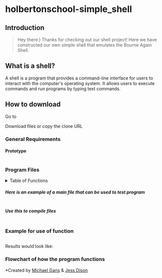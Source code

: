 # holbertonschool-simple_shell

## Introduction
> Hey there:) Thanks for checking out our shell project! Here we have constructed our own simple shell that emulates the Bourne Again Shell.

## What is a shell?
A shell is a program that provides a command-line interface for users to interact with the computer's operating system. It allows users to execute commands and run programs by typing text commands. 

## How to download
Go to 

Download files or copy the clone URL

### General Requirements

#### Prototype
```
```
### Program Files
<details><summary>Table of Functions</summary>
  
File|Function|Prototype|
|----------|----------|-----------|
|simple_shell.c|`int main(int argc, char **argv, char **env)`|Main function/Source code
|main.h|Includes libraries, macros, and prototypes|Header file that provides futher instructions for program|
|tokenize.c|`char **tokenize(char *string, char *delimiters, char **tokens_array)`|To break down input into smaller bits
|find_path.c|`int find_path(char **path_array, char **args_array)`|Finds the direction that program needs to go|
|execute_program.c|`int execute_program(char *op_path, char **string_array)`|Executes a copy of the process|
|free_helper.c|`void free_string_array(char **array)`|Function that is responsible for freeing memory|
</details>

##### Here is an example of a main file that can be used to test program
```
```
##### Use this to compile files
```
```

### Example for use of function
```
```
Results would look like:
>

### Flowchart of how the program functions

*Created by [Michael Gans](https://github.com/michaellgans) & [Jess Dison](https://github.com/jessasesh)

